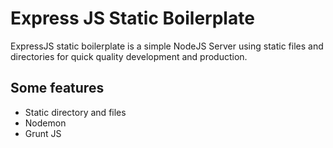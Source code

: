 Express JS Static Boilerplate
============================

ExpressJS static boilerplate is a simple NodeJS Server using static files and directories for quick quality development and production.

## Some features
- Static directory and files
- Nodemon
- Grunt JS
